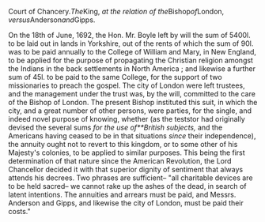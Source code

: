 Court of Chancery.*The*King, *at the relation of the*Bishop*of*London, *versus*Anderson*and*Gipps.On the 18th of June, 1692, the Hon. Mr. Boyle left by will the sum of 5400l.
                    to be laid out in lands in Yorkshire, out of the rents of which the
                    sum of 90l. was to be paid annually to the College of William and Mary, in
                    New England, to be applied for the purpose of propagating the
                    Christian religion amongst the Indians in the back settlements in
                    North America ; and likewise a further sum of 45l. to be paid to the same
                    College, for the support of two missionaries to preach the gospel. The
                    city of London were left trustees, and the management under the trust was,
                    by the will, committed to the care of the Bishop of London.
                    The present Bishop instituted this suit, in which the city, and a great
                    number of other persons, were parties, for the single, and
                    indeed novel purpose of knowing, whether (as the teststor had
                    originally devised the several sums *for the use of**British subjects,* and the Americans having ceased
                    to be in that situations *since* their independence),
                    the annuity ought not to revert to this kingdom, or to some other of
                    his Majesty's colonies, to be applied to similar purposes. This being the
                    first determination of that nature since the American Revolution, the
                    Lord Chancellor decided it with that superior dignity of sentiment that
                    always attends his decrees. Two phrases are sufficient–
                    "all charitable devices are to be held sacred– we cannot rake
                    up the ashes of the dead, in search of latent intentions. The annuities and
                    arrears must be paid, and Messrs. Anderson and Gipps, and likewise the
                    city of London, must be paid their costs." 